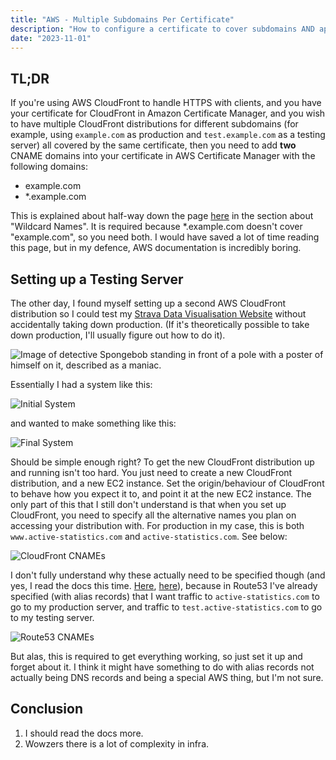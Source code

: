 ```yaml
---
title: "AWS - Multiple Subdomains Per Certificate"
description: "How to configure a certificate to cover subdomains AND apex domain."
date: "2023-11-01"
---
```


## TL;DR

If you're using AWS CloudFront to handle HTTPS with clients, and you have your certificate for CloudFront in Amazon Certificate Manager, and you wish to have multiple CloudFront distributions for different subdomains (for example, using `example.com` as production and `test.example.com` as a testing server) all covered by the same certificate, then you need to add **two** CNAME domains into your certificate in AWS Certificate Manager with the following domains:

- example.com
- \*.example.com

This is explained about half-way down the page [here](https://docs.aws.amazon.com/acm/latest/userguide/acm-certificate.html) in the section about "Wildcard Names". It is required because \*.example.com doesn't cover "example.com", so you need both. I would have saved a lot of time reading this page, but in my defence, AWS documentation is incredibly boring.

## Setting up a Testing Server

The other day, I found myself setting up a second AWS CloudFront distribution so I could test my [Strava Data Visualisation Website](https://active-statistics.com/) without accidentally taking down production. (If it's theoretically possible to take down production, I'll usually figure out how to do it).

![Image of detective Spongebob standing in front of a pole with a poster of himself on it, described as a maniac.](/images/blog/aws-subdomains-and-certificates/spongebob_detective.png)

Essentially I had a system like this:

![Initial System](/images/blog/aws-subdomains-and-certificates/initial_infra.png)

and wanted to make something like this:

![Final System](/images/blog/aws-subdomains-and-certificates/final_infra.png)

Should be simple enough right? To get the new CloudFront distribution up and running isn't too hard. You just need to create a new CloudFront distribution, and a new EC2 instance. Set the origin/behaviour of CloudFront to behave how you expect it to, and point it at the new EC2 instance. The only part of this that I still don't understand is that when you set up CloudFront, you need to specify all the alternative names you plan on accessing your distribution with. For production in my case, this is both `www.active-statistics.com` and `active-statistics.com`. See below:

![CloudFront CNAMEs](/images/blog/aws-subdomains-and-certificates/cloudfront_cnames.png)

I don't fully understand why these actually need to be specified though (and yes, I read the docs this time. [Here](https://docs.aws.amazon.com/AmazonCloudFront/latest/DeveloperGuide/CNAMEs.html), [here](https://docs.aws.amazon.com/Route53/latest/DeveloperGuide/routing-to-cloudfront-distribution.html)), because in Route53 I've already specified (with alias records) that I want traffic to `active-statistics.com` to go to my production server, and traffic to `test.active-statistics.com` to go to my testing server.

![Route53 CNAMEs](/images/blog/aws-subdomains-and-certificates/route53_cnames.png)

But alas, this is required to get everything working, so just set it up and forget about it. I think it might have something to do with alias records not actually being DNS records and being a special AWS thing, but I'm not sure.

## Conclusion

1. I should read the docs more.
2. Wowzers there is a lot of complexity in infra.
